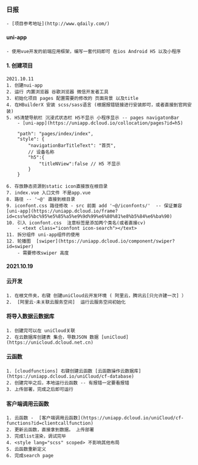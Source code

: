 ### 日报
	- [项目参考地址](http://www.qdaily.com/)
#### uni-app
	- 使用vue开发的前端应用框架，编写一套代码即可 在ios Android H5 以及小程序
#### 1. 创建项目
	2021.10.11
	1. 创建nui-app
	2. 运行 内置浏览器 谷歌浏览器 微信开发者工具
	3. 初始化项目 pages 配置需要的修改的 页面背景 以及title
	4. 在HBuilderX 安装 scss/sass语言 (根据报错链接进行安装即可，或者直接到官网安装)
	5. H5清楚导航栏 沉浸式状态栏 H5不显示 小程序显示 -- pages navigatonBar
		- [uni-app](https://uniapp.dcloud.io/collocation/pages?id=h5)
		
		"path": "pages/index/index",
		"style": {
			"navigationBarTitleText": "首页",
			// 设备名称
			"h5":{
				"titleNView":false // H5 不显示
			}
		}
		
	6. 存放静态资源到static icon直接放在根目录
	7. index.vue 入口文件 不是app.vue
	8. 路径 -- '~@' 直接到根目录
	9. iconfont.css 路径修改 - src 前面 add '~@/iconfonts/'  -- 保证兼容 [uni-app](https://uniapp.dcloud.io/frame?id=css%e5%bc%95%e5%85%a5%e9%9d%99%e6%80%81%e8%b5%84%e6%ba%90)
	10. 引入 iconfont.css  注意标签是添加两个类名(或者直接cv)
		- <text class="iconfont icon-search"></text>
	11. 拆分组件 uni-app组件的使用
	12. 轮播图  [swiper](https://uniapp.dcloud.io/component/swiper?id=swiper)
		- 需要修改swiper 高度
#### 2021.10.19
#### 云开发
	1. 在根文件夹，右键 创建uniCloud云开发环境 ( 阿里云，腾讯云[只允许建一次] ）
	2.  [阿里云·未关联云服务空间]  运行云服务空间初始化
#### 将导入数据云数据库
	1. 创建完可以在 uniCloud关联
	2. 在云数据库创建表 集合，导数JSON 数据 [uniCloud](https://unicloud.dcloud.net.cn)
#### 云函数 
	1. [cloudfunctions] 右键创建云函数 [云函数操作云数据库](https://uniapp.dcloud.io/uniCloud/cf-database)
	2. 创建完毕之后，本地运行云函数 -- 有报错一定要看报错
	3. 上传部署，完成之后即可运行
#### 客户端调用云函数
	1. 云函数 -  [客户端调用云函数](https://uniapp.dcloud.io/uniCloud/cf-functions?id=clientcallfunction)
	2. 更新云函数，直接拿到数据。 上传部署
	3. 完成list渲染，调试完毕
	4. <style lang="scss" scoped> 不影响其他布局
	5. 云函数重新定义
	6. 完成search page